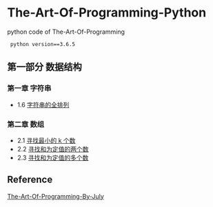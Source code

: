 # The-Art-Of-Programming-Python
python code of The-Art-Of-Programming

     python version==3.6.5

## 第一部分 数据结构
### 第一章 字符串
* 1.6 [字符串的全排列](https://github.com/laojiangwei/The-Art-Of-Programming-Python/blob/master/CalcAllPermutation.py)
### 第二章 数组
* 2.1 [寻找最小的 k 个数](https://github.com/laojiangwei/The-Art-Of-Programming-Python/blob/master/TopMinK.py)
* 2.2 [寻找和为定值的两个数](https://github.com/laojiangwei/The-Art-Of-Programming-Python/blob/master/TwoSum.py)
* 2.3 [寻找和为定值的多个数](https://github.com/laojiangwei/The-Art-Of-Programming-Python/blob/master/SumOfkNumber.py)

## Reference

[The-Art-Of-Programming-By-July](https://github.com/julycoding/The-Art-Of-Programming-By-July)
